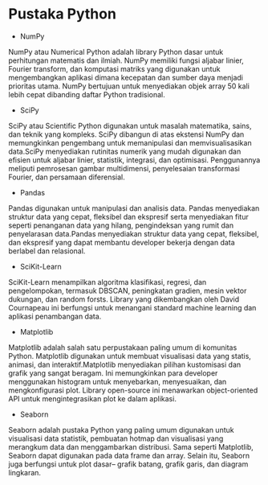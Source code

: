 # Pustaka Python
- NumPy

NumPy atau Numerical Python adalah library Python dasar untuk perhitungan matematis dan ilmiah. NumPy memiliki fungsi aljabar linier, Fourier transform, dan komputasi matriks yang digunakan untuk mengembangkan aplikasi dimana kecepatan dan sumber daya menjadi prioritas utama. NumPy bertujuan untuk menyediakan objek array 50 kali lebih cepat dibanding daftar Python tradisional.

- SciPy

SciPy atau Scientific Python digunakan untuk masalah matematika, sains, dan teknik yang kompleks. SciPy dibangun di atas ekstensi NumPy dan memungkinkan pengembang untuk memanipulasi dan memvisualisasikan data.SciPy menyediakan rutinitas numerik yang mudah digunakan dan efisien untuk aljabar linier, statistik, integrasi, dan optimisasi. Penggunannya meliputi pemrosesan gambar multidimensi, penyelesaian transformasi Fourier, dan persamaan diferensial.

- Pandas

Pandas digunakan untuk manipulasi dan analisis data. Pandas menyediakan struktur data yang cepat, fleksibel dan ekspresif serta menyediakan fitur seperti penanganan data yang hilang, pengindeksan yang rumit dan penyelarasan data.Pandas menyediakan struktur data yang cepat, fleksibel, dan ekspresif yang dapat membantu developer bekerja dengan data berlabel dan relasional.

- SciKit-Learn

SciKit-Learn menampilkan algoritma klasifikasi, regresi, dan pengelompokan, termasuk DBSCAN, peningkatan gradien, mesin vektor dukungan, dan random forsts. Library yang dikembangkan oleh David Cournapeau ini berfungsi untuk menangani standard machine learning dan aplikasi penambangan data.

- Matplotlib

Matplotlib adalah salah satu perpustakaan paling umum di komunitas Python. Matplotlib digunakan untuk membuat visualisasi data yang statis, animasi, dan interaktif.Matplotlib menyediakan pilihan kustomisasi dan grafik yang sangat beragam. Ini memungkinkan para developer menggunakan histogram untuk menyebarkan, menyesuaikan, dan mengkonfigurasi plot. Library open-source ini menawarkan object-oriented API untuk mengintegrasikan plot ke dalam aplikasi.

- Seaborn

Seaborn adalah pustaka Python yang paling umum digunakan untuk visualisasi data statistik, pembuatan hotmap dan visualisasi yang merangkum data dan menggambarkan distribusi. Sama seperti Matplotlib, Seaborn dapat digunakan pada data frame dan array. Selain itu, Seaborn juga berfungsi untuk plot dasar– grafik batang, grafik garis, dan diagram lingkaran.